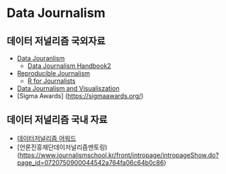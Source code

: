 # Data Journalism

## 데이터 저널리즘 국외자료

- [Data Jouranlism](https://datajournalism.com) 
  - [Data Journalism Handbook2](https://datajournalism.com/read/handbook/two)
- [Reproducible Journalism](https://r-journalism.com)
  - [R for Journalists](https://learn.r-journalism.com/en/)
- [Data Journalism and Visualiszation](https://journalismcourses.org/course/dataviz/)
- [Sigma Awards] (https://sigmaawards.org/)

## 데이터 저널리즘 국내 자료
- [데이터저널리즘 어워드](https://learn.r-journalism.com/en/)
- [언론진흥재단데이저널리즘멘토링)(https://www.journalismschool.kr/front/intropage/intropageShow.do?page_id=0720750900044542a764fa06c64b0c86)

